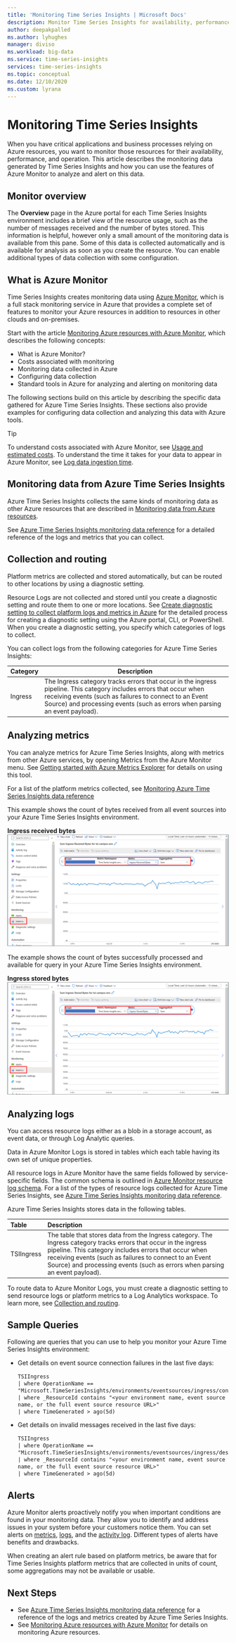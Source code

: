 ```yaml
---
title: 'Monitoring Time Series Insights | Microsoft Docs'
description: Monitor Time Series Insights for availability, performance, and operation.
author: deepakpalled
ms.author: lyhughes
manager: diviso
ms.workload: big-data
ms.service: time-series-insights
services: time-series-insights
ms.topic: conceptual
ms.date: 12/10/2020
ms.custom: lyrana
---
```


# Monitoring Time Series Insights

When you have critical applications and business processes relying on Azure resources, you want to monitor those resources for their availability, performance, and operation. This article describes the monitoring data generated by Time Series Insights and how you can use the features of Azure Monitor to analyze and alert on this data.

## Monitor overview

The **Overview** page in the Azure portal for each Time Series Insights environment includes a brief view of the resource usage, such as the number of messages received and the number of bytes stored. This information is helpful, however only a small amount of the monitoring data is available from this pane. Some of this data is collected automatically and is available for analysis as soon as you create the resource. You can enable additional types of data collection with some configuration.

## What is Azure Monitor

Time Series Insights creates monitoring data using [Azure Monitor](https://docs.microsoft.com/azure/azure-monitor/overview), which is a full stack monitoring service in Azure that provides a complete set of features to monitor your Azure resources in addition to resources in other clouds and on-premises.

Start with the article [Monitoring Azure resources with Azure Monitor](https://docs.microsoft.com/azure/azure-monitor/insights/monitor-azure-resource), which describes the following concepts:

- What is Azure Monitor?
- Costs associated with monitoring
- Monitoring data collected in Azure
- Configuring data collection
- Standard tools in Azure for analyzing and alerting on monitoring data

The following sections build on this article by describing the specific data gathered for Azure Time Series Insights. These sections also provide examples for configuring data collection and analyzing this data with Azure tools.

> [!TIP]
> To understand costs associated with Azure Monitor, see [Usage and estimated costs](../azure-monitor/platform/usage-estimated-costs.md). To understand the time it takes for your data to appear in Azure Monitor, see [Log data ingestion time](../azure-monitor/platform/data-ingestion-time.md).

## Monitoring data from Azure Time Series Insights

Azure Time Series Insights collects the same kinds of monitoring data as other Azure resources that are described in [Monitoring data from Azure resources](../azure-monitor/insights/monitor-azure-resource.md#monitoring-data). 

See [Azure Time Series Insights monitoring data reference](how-to-monitor-tsi-reference.md) for a detailed reference of the logs and metrics that you can collect.

## Collection and routing

Platform metrics are collected and stored automatically, but can be routed to other locations by using a diagnostic setting.

Resource Logs are not collected and stored until you create a diagnostic setting and route them to one or more locations.
See [Create diagnostic setting to collect platform logs and metrics in Azure](../azure-monitor/platform/diagnostic-settings.md) for the detailed process for creating a diagnostic setting using the Azure portal, CLI, or PowerShell. When you create a diagnostic setting, you specify which categories of logs to collect.

You can collect logs from the following categories for Azure Time Series Insights:

   | Category | Description |
   |---|---|
   | Ingress  | The Ingress category tracks errors that occur in the ingress pipeline. This category includes errors that occur when receiving events (such as failures to connect to an Event Source) and processing events (such as errors when parsing an event payload). |

## Analyzing metrics

You can analyze metrics for Azure Time Series Insights, along with metrics from other Azure services, by opening Metrics from the Azure Monitor menu. See [Getting started with Azure Metrics Explorer](https://docs.microsoft.com/azure/azure-monitor/platform/metrics-getting-started) for details on using this tool.

For a list of the platform metrics collected, see [Monitoring Azure Time Series Insights data reference](how-to-monitor-tsi-reference.md#metrics)

This example shows the count of bytes received from all event sources into your Azure Time Series Insights environment.

**Ingress received bytes** [![Azure Time Series ingress received bytes](media/how-to-monitor-tsi/ingress-received-bytes.png)](media/how-to-monitor-tsi/ingress-received-bytes.png#lightbox)

The example shows the count of bytes successfully processed and available for query in your Azure Time Series Insights environment.

**Ingress stored bytes** [![Azure Time Series ingress stored bytes](media/how-to-monitor-tsi/ingress-stored-bytes.png)](media/how-to-monitor-tsi/ingress-stored-bytes.png#lightbox)

## Analyzing logs
You can access resource logs either as a blob in a storage account, as event data, or through Log Analytic queries.

Data in Azure Monitor Logs is stored in tables which each table having its own set of unique properties.

All resource logs in Azure Monitor have the same fields followed by service-specific fields. The common schema is outlined in [Azure Monitor resource log schema](../azure-monitor/platform/resource-logs-schema.md#top-level-common-schema). For a list of the types of resource logs collected for Azure Time Series Insights, see [Azure Time Series Insights monitoring data reference](how-to-monitor-tsi-reference.md#resource-logs).

Azure Time Series Insights stores data in the following tables.

| Table | Description |
|:---|:---|
| TSIIngress | The table that stores data from the Ingress category. The Ingress category tracks errors that occur in the ingress pipeline. This category includes errors that occur when receiving events (such as failures to connect to an Event Source) and processing events (such as errors when parsing an event payload).

To route data to Azure Monitor Logs, you must create a diagnostic setting to send resource logs or platform metrics to a Log Analytics workspace. To learn more, see [Collection and routing](https://docs.microsoft.com/azure/iot-hub/monitor-iot-hub#collection-and-routing).

## Sample Queries

Following are queries that you can use to help you monitor your Azure Time Series Insights environment:

+ Get details on event source connection failures in the last five days:

    ```Kusto
   TSIIngress
   | where OperationName == "Microsoft.TimeSeriesInsights/environments/eventsources/ingress/connect"
   | where _ResourceId contains "<your environment name, event source name, or the full event source resource URL>"
   | where TimeGenerated > ago(5d)

    ```
+ Get details on invalid messages received in the last five days:

    ```Kusto
   TSIIngress
   | where OperationName == "Microsoft.TimeSeriesInsights/environments/eventsources/ingress/deserialize"
   | where _ResourceId contains "<your environment name, event source name, or the full event source resource URL>"
   | where TimeGenerated > ago(5d)

    ```

## Alerts

Azure Monitor alerts proactively notify you when important conditions are found in your monitoring data. They allow you to identify and address issues in your system before your customers notice them. You can set alerts on [metrics](https://docs.microsoft.com/azure/azure-monitor/platform/alerts-metric-overview), [logs](https://docs.microsoft.com/azure/azure-monitor/platform/alerts-unified-log), and the [activity log](https://docs.microsoft.com/azure/azure-monitor/platform/activity-log-alerts). Different types of alerts have benefits and drawbacks.

When creating an alert rule based on platform metrics, be aware that for Time Series Insights platform metrics that are collected in units of count, some aggregations may not be available or usable.

## Next Steps

* See [Azure Time Series Insights monitoring data reference](how-to-monitor-tsi-reference.md) for a reference of the logs and metrics created by Azure Time Series Insights.
* See [Monitoring Azure resources with Azure Monitor](../azure-monitor/insights/monitor-azure-resource.md) for details on monitoring Azure resources.
